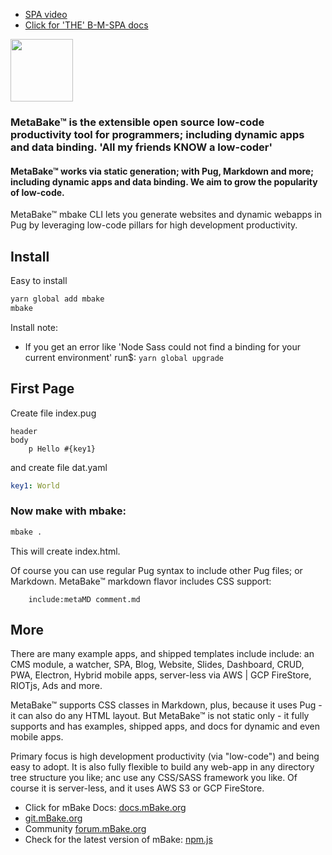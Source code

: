 - [SPA video](https://youtu.be/LHFjjDPlU3A)
- [Click for 'THE' B-M-SPA docs](http://doc.mBake.org/SPA/)

<img src="https://metabake.github.io/MetaBake-Docs/logo.jpg" width="100">

### MetaBake&trade; is the extensible open source low-code productivity tool for programmers; including dynamic apps and data binding. 'All my friends KNOW a low-coder'

#### MetaBake&trade; works via static generation; with Pug, Markdown and more; including dynamic apps and data binding. We aim to grow the popularity of low-code. 

MetaBake&trade; mbake CLI lets you generate websites and dynamic webapps in Pug by leveraging low-code pillars for high development productivity.

## Install

Easy to install

```sh
yarn global add mbake
mbake
```

Install note:
- If you get an error like 'Node Sass could not find a binding for your current environment' 
run$: ``` yarn global upgrade ```

## First Page

Create file index.pug
```pug
header
body
    p Hello #{key1}
```
and create file dat.yaml
```yaml
key1: World
```

### Now make with mbake:

```sh
mbake .
```

This will create index.html. 

Of course you can use regular Pug syntax to include other Pug files; or Markdown. MetaBake&trade; markdown flavor includes CSS support:
```pug
    include:metaMD comment.md
```

## More

There are many example apps, and shipped templates include include: an CMS module, a watcher, SPA, Blog, Website, Slides, Dashboard, CRUD, PWA, Electron, Hybrid mobile apps, server-less via AWS | GCP FireStore, RIOTjs, Ads and more. 


MetaBake&trade; supports CSS classes in Markdown, plus, because it uses Pug - it can also do any HTML layout. But MetaBake&trade; is not static only - it fully supports and has examples, shipped apps, and docs for dynamic and even mobile apps.


Primary focus is high development productivity (via "low-code") and being easy to adopt. It is also fully flexible to build any web-app in any directory tree structure you like; anc use any CSS/SASS framework you like. Of course it is server-less, and it uses AWS S3 or GCP FireStore.


- Click for mBake Docs: [docs.mBake.org](http://docs.mBake.org)
- [git.mBake.org](http://git.mBake.org)
- Community [forum.mBake.org](http://forum.mBake.org)
- Check for the latest version of mBake: [npm.js](https://www.npmjs.com/package/mbake)

